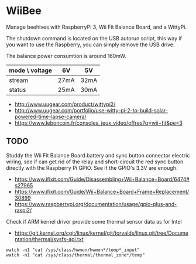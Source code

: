 WiiBee
======

Manage beehives with RaspberryPi 3, Wii Fit Balance Board, and a WittyPi.

The shutdown command is located on the USB autorun script, this way if you want
to use the Raspberry, you can simply remove the USB drive.

The balance power consumtion is around 160mW.

| mode \\ voltage |  6V  |  5V  |
| --------------- | ---- | ---- |
|    stream       | 27mA | 32mA |
|    status       | 25mA | 30mA |


* http://www.uugear.com/product/wittypi2/
* http://www.uugear.com/portfolio/use-witty-pi-2-to-build-solar-powered-time-lapse-camera/
* https://www.leboncoin.fr/consoles_jeux_video/offres?q=wii+fit&pe=3


TODO
----

Studdy the Wii Fit Balance Board battery and sync button connector electric
wiring, see if can get rid of the relay and short-circuit the red sync button
directly with the Raspberry Pi GPIO. See if the GPIO's 3.3V are enough.

* https://www.ifixit.com/Guide/Disassembling+Wii+Balance+Board/6474#s27965
* https://www.ifixit.com/Guide/Wii+Balance+Board+Frame+Replacement/30899
* https://www.raspberrypi.org/documentation/usage/gpio-plus-and-raspi2/

Check if ARM kernel driver provide some thermal sensor data as for Intel
* https://git.kernel.org/cgit/linux/kernel/git/torvalds/linux.git/tree/Documentation/thermal/sysfs-api.txt

```
watch -n1 "cat /sys/class/hwmon/hwmon*/temp*_input"
watch -n1 "cat /sys/class/thermal/thermal_zone*/temp"
```
